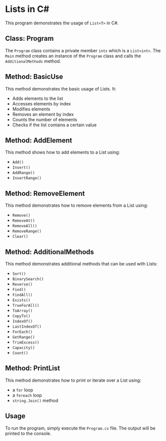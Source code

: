 # Lists in C#

This program demonstrates the usage of `List<T>` in C#.

## Class: Program

The `Program` class contains a private member `ints` which is a `List<int>`. The `Main` method creates an instance of the `Program` class and calls the `AdditionalMethods` method.

## Method: BasicUse

This method demonstrates the basic usage of Lists. It:
- Adds elements to the list
- Accesses elements by index
- Modifies elements
- Removes an element by index
- Counts the number of elements
- Checks if the list contains a certain value

## Method: AddElement

This method shows how to add elements to a List using:
- `Add()`
- `Insert()`
- `AddRange()`
- `InsertRange()`

## Method: RemoveElement

This method demonstrates how to remove elements from a List using:
- `Remove()`
- `RemoveAt()`
- `RemoveAll()`
- `RemoveRange()`
- `Clear()`

## Method: AdditionalMethods

This method demonstrates additional methods that can be used with Lists:
- `Sort()`
- `BinarySearch()`
- `Reverse()`
- `Find()`
- `FindAll()`
- `Exists()`
- `TrueForAll()`
- `ToArray()`
- `CopyTo()`
- `IndexOf()`
- `LastIndexOf()`
- `ForEach()`
- `GetRange()`
- `TrimExcess()`
- `Capacity()`
- `Count()`

## Method: PrintList

This method demonstrates how to print or iterate over a List using:
- a `for` loop
- a `foreach` loop
- `string.Join()` method

## Usage

To run the program, simply execute the `Program.cs` file. The output will be printed to the console.
